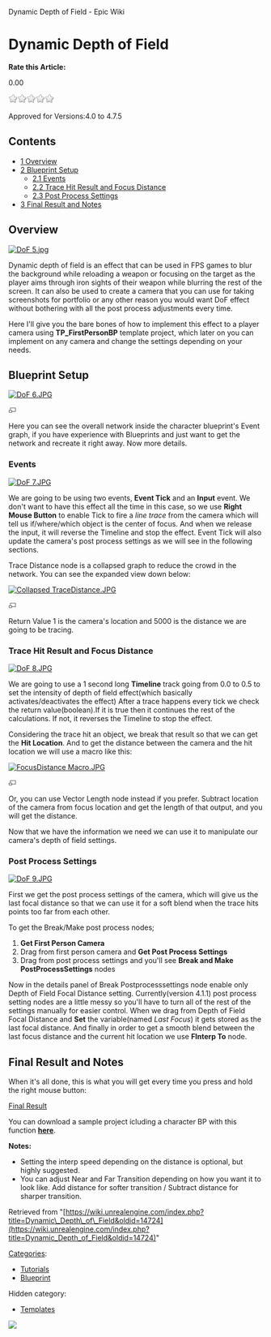 Dynamic Depth of Field - Epic Wiki                    

Dynamic Depth of Field
======================

**Rate this Article:**

0.00

![](/extensions/VoteNY/images/star_off.gif)![](/extensions/VoteNY/images/star_off.gif)![](/extensions/VoteNY/images/star_off.gif)![](/extensions/VoteNY/images/star_off.gif)![](/extensions/VoteNY/images/star_off.gif)

Approved for Versions:4.0 to 4.7.5

Contents
--------

*   [1 Overview](#Overview)
*   [2 Blueprint Setup](#Blueprint_Setup)
    *   [2.1 Events](#Events)
    *   [2.2 Trace Hit Result and Focus Distance](#Trace_Hit_Result_and_Focus_Distance)
    *   [2.3 Post Process Settings](#Post_Process_Settings)
*   [3 Final Result and Notes](#Final_Result_and_Notes)

Overview
--------

[![DoF 5.jpg](https://d26ilriwvtzlb.cloudfront.net/e/e9/DoF_5.jpg)](/File:DoF_5.jpg)

Dynamic depth of field is an effect that can be used in FPS games to blur the background while reloading a weapon or focusing on the target as the player aims through iron sights of their weapon while blurring the rest of the screen. It can also be used to create a camera that you can use for taking screenshots for portfolio or any other reason you would want DoF effect without bothering with all the post process adjustments every time.

Here I'll give you the bare bones of how to implement this effect to a player camera using **TP\_FirstPersonBP** template project, which later on you can implement on any camera and change the settings depending on your needs.

  

Blueprint Setup
---------------

[![DoF 6.JPG](https://d3ar1piqh1oeli.cloudfront.net/6/6e/DoF_6.JPG/360px-DoF_6.JPG)](/File:DoF_6.JPG)

[![](/skins/common/images/magnify-clip.png)](/File:DoF_6.JPG "Enlarge")

  

Here you can see the overall network inside the character blueprint's Event graph, if you have experience with Blueprints and just want to get the network and recreate it right away. Now more details.

  

### Events

[![DoF 7.JPG](https://d26ilriwvtzlb.cloudfront.net/2/21/DoF_7.JPG)](/File:DoF_7.JPG)

  

We are going to be using two events, **Event Tick** and an **Input** event. We don't want to have this effect all the time in this case, so we use **Right Mouse Button** to enable Tick to fire a _line trace_ from the camera which will tell us if/where/which object is the center of focus. And when we release the input, it will reverse the Timeline and stop the effect. Event Tick will also update the camera's post process settings as we will see in the following sections.

Trace Distance node is a collapsed graph to reduce the crowd in the network. You can see the expanded view down below:

[![Collapsed TraceDistance.JPG](https://d3ar1piqh1oeli.cloudfront.net/0/0f/Collapsed_TraceDistance.JPG/720px-Collapsed_TraceDistance.JPG)](/File:Collapsed_TraceDistance.JPG)

[![](/skins/common/images/magnify-clip.png)](/File:Collapsed_TraceDistance.JPG "Enlarge")

  

Return Value 1 is the camera's location and 5000 is the distance we are going to be tracing.

  

### Trace Hit Result and Focus Distance

[![DoF 8.JPG](https://d26ilriwvtzlb.cloudfront.net/2/2a/DoF_8.JPG)](/File:DoF_8.JPG)

  

We are going to use a 1 second long **Timeline** track going from 0.0 to 0.5 to set the intensity of depth of field effect(which basically activates/deactivates the effect) After a trace happens every tick we check the return value(boolean).If it is true then it continues the rest of the calculations. If not, it reverses the Timeline to stop the effect.

Considering the trace hit an object, we break that result so that we can get the **Hit Location**. And to get the distance between the camera and the hit location we will use a macro like this:

[![FocusDistance Macro.JPG](https://d26ilriwvtzlb.cloudfront.net/8/83/FocusDistance_Macro.JPG)](/File:FocusDistance_Macro.JPG)

[![](/skins/common/images/magnify-clip.png)](/File:FocusDistance_Macro.JPG "Enlarge")

  

Or, you can use Vector Length node instead if you prefer. Subtract location of the camera from focus location and get the length of that output, and you will get the distance.

  
Now that we have the information we need we can use it to manipulate our camera's depth of field settings.

### Post Process Settings

[![DoF 9.JPG](https://d26ilriwvtzlb.cloudfront.net/9/9e/DoF_9.JPG)](/File:DoF_9.JPG)

  

First we get the post process settings of the camera, which will give us the last focal distance so that we can use it for a soft blend when the trace hits points too far from each other.

To get the Break/Make post process nodes;

1.  **Get First Person Camera**
2.  Drag from first person camera and **Get Post Process Settings**
3.  Drag from post process settings and you'll see **Break and Make PostProcessSettings** nodes

Now in the details panel of Break Postprocesssettings node enable only Depth of Field Focal Distance setting. Currently(version 4.1.1) post process setting nodes are a little messy so you'll have to turn all of the rest of the settings manually for easier control. When we drag from Depth of Field Focal Distance and **Set** the variable(named _Last Focus_) it gets stored as the last focal distance. And finally in order to get a smooth blend between the last focus distance and the current hit location we use **FInterp To** node.

  

Final Result and Notes
----------------------

When it's all done, this is what you will get every time you press and hold the right mouse button:

[Final Result](https://www.youtube.com/watch?v=rEargI8dNFk)

  
You can download a sample project icluding a character BP with this function [**here**](https://drive.google.com/file/d/0B0LlbsIm3HuuTzNQZUJSQmkzR0k/view?usp=sharing).

  
**Notes:**

*   Setting the interp speed depending on the distance is optional, but highly suggested.
*   You can adjust Near and Far Transition depending on how you want it to look like. Add distance for softer transition / Subtract distance for sharper transition.

Retrieved from "[https://wiki.unrealengine.com/index.php?title=Dynamic\_Depth\_of\_Field&oldid=14724](https://wiki.unrealengine.com/index.php?title=Dynamic_Depth_of_Field&oldid=14724)"

[Categories](/Special:Categories "Special:Categories"):

*   [Tutorials](/Category:Tutorials "Category:Tutorials")
*   [Blueprint](/Category:Blueprint "Category:Blueprint")

Hidden category:

*   [Templates](/Category:Templates "Category:Templates")

  ![](https://tracking.unrealengine.com/track.png)